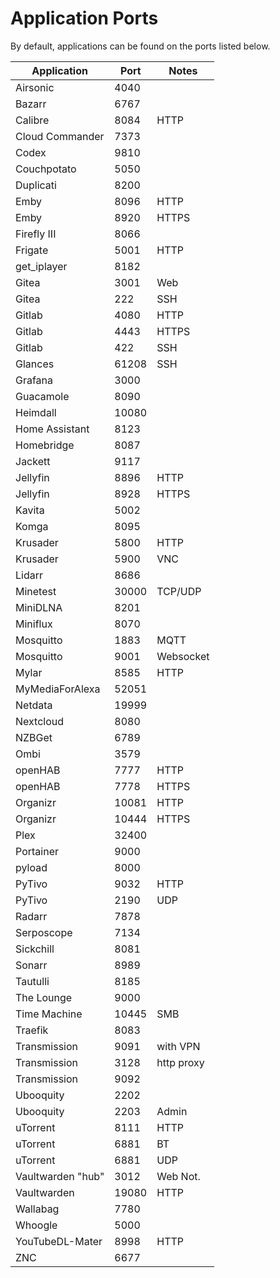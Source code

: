# Application Ports

By default, applications can be found on the ports listed below.

| Application       | Port   | Notes        |
|-------------------|--------|--------------|
| Airsonic          | 4040   |              |
| Bazarr            | 6767   |              |
| Calibre           | 8084   | HTTP         |
| Cloud Commander   | 7373   |              |
| Codex             | 9810   |              |
| Couchpotato       | 5050   |              |
| Duplicati         | 8200   |              |
| Emby              | 8096   | HTTP         |
| Emby              | 8920   | HTTPS        |
| Firefly III       | 8066   |              |
| Frigate           | 5001   | HTTP         |
| get_iplayer       | 8182   |              |
| Gitea             | 3001   | Web          |
| Gitea             | 222    | SSH          |
| Gitlab            | 4080   | HTTP         |
| Gitlab            | 4443   | HTTPS        |
| Gitlab            | 422    | SSH          |
| Glances           | 61208  | SSH          |
| Grafana           | 3000   |              |
| Guacamole         | 8090   |              |
| Heimdall          | 10080  |              |
| Home Assistant    | 8123   |              |
| Homebridge        | 8087   |              |
| Jackett           | 9117   |              |
| Jellyfin          | 8896   | HTTP         |
| Jellyfin          | 8928   | HTTPS        |
| Kavita            | 5002   |              |
| Komga             | 8095   |              |
| Krusader          | 5800   | HTTP         |
| Krusader          | 5900   | VNC          |
| Lidarr            | 8686   |              |
| Minetest          | 30000  | TCP/UDP      |
| MiniDLNA          | 8201   |              |
| Miniflux          | 8070   |              |
| Mosquitto         | 1883   | MQTT         |
| Mosquitto         | 9001   | Websocket    |
| Mylar             | 8585   | HTTP         |
| MyMediaForAlexa   | 52051  |              |
| Netdata           | 19999  |              |
| Nextcloud         | 8080   |              |
| NZBGet            | 6789   |              |
| Ombi              | 3579   |              |
| openHAB           | 7777   | HTTP         |
| openHAB           | 7778   | HTTPS        |
| Organizr          | 10081  | HTTP         |
| Organizr          | 10444  | HTTPS        |
| Plex              | 32400  |              |
| Portainer         | 9000   |              |
| pyload            | 8000   |              |
| PyTivo            | 9032   | HTTP         |
| PyTivo            | 2190   | UDP          |
| Radarr            | 7878   |              |
| Serposcope        | 7134   |              |
| Sickchill         | 8081   |              |
| Sonarr            | 8989   |              |
| Tautulli          | 8185   |              |
| The Lounge        | 9000   |              |
| Time Machine      | 10445  | SMB          |
| Traefik           | 8083   |              |
| Transmission      | 9091   | with VPN     |
| Transmission      | 3128   | http proxy   |
| Transmission      | 9092   |              |
| Ubooquity         | 2202   |              |
| Ubooquity         | 2203   | Admin        |
| uTorrent          | 8111   | HTTP         |
| uTorrent          | 6881   | BT           |
| uTorrent          | 6881   | UDP          |
| Vaultwarden "hub" | 3012   | Web Not.     |
| Vaultwarden       | 19080  | HTTP         |
| Wallabag          | 7780   |              |
| Whoogle           | 5000   |              |
| YouTubeDL-Mater   | 8998   | HTTP         |
| ZNC               | 6677   |              |
